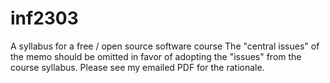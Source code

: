inf2303
=======

A syllabus for a free / open source software course
The "central issues" of the memo should be omitted in favor of adopting the "issues" from the course syllabus.  Please see my emailed PDF for the rationale.
